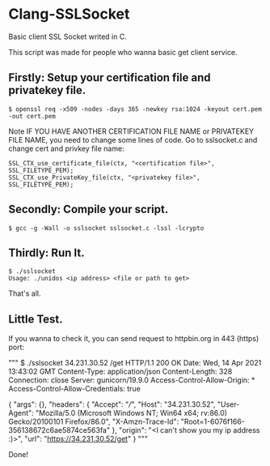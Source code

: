 # Clang-SSLSocket

Basic client SSL Socket writed in C.

This script was made for people who wanna basic get client service.

## Firstly: Setup your certification file and privatekey file.

    $ openssl req -x509 -nodes -days 365 -newkey rsa:1024 -keyout cert.pem -out cert.pem

Note IF YOU HAVE ANOTHER CERTIFICATION FILE NAME or PRIVATEKEY FILE NAME, you need to change some lines of code.
Go to sslsocket.c and change cert and privkey file name:

    SSL_CTX_use_certificate_file(ctx, "<certification file>", SSL_FILETYPE_PEM);
    SSL_CTX_use_PrivateKey_file(ctx, "<privatekey file>", SSL_FILETYPE_PEM);

## Secondly: Compile your script.

    $ gcc -g -Wall -o sslsocket sslsocket.c -lssl -lcrypto

## Thirdly: Run It.

    $ ./sslsocket
    Usage: ./unidos <ip address> <file or path to get>

That's all.

## Little Test.

If you wanna to check it, you can send request to httpbin.org in 443 (https) port:

"""
$ ./sslsocket 34.231.30.52 /get
HTTP/1.1 200 OK
Date: Wed, 14 Apr 2021 13:43:02 GMT
Content-Type: application/json
Content-Length: 328
Connection: close
Server: gunicorn/19.9.0
Access-Control-Allow-Origin: \*
Access-Control-Allow-Credentials: true

{
"args": {},
"headers": {
"Accept": "_/_",
"Host": "34.231.30.52",
"User-Agent": "Mozilla/5.0 (Microsoft Windows NT; Win64 x64; rv:86.0) Gecko/20100101 Firefox/86.0",
"X-Amzn-Trace-Id": "Root=1-6076f166-356138672c6ae5874ce563fa"
},
"origin": "<I can\'t show you my ip address :)>",
"url": "https://34.231.30.52/get"
}
"""

Done!
